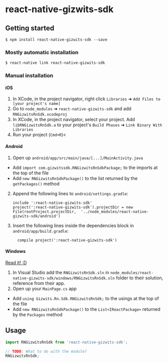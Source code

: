 
# react-native-gizwits-sdk

## Getting started

`$ npm install react-native-gizwits-sdk --save`

### Mostly automatic installation

`$ react-native link react-native-gizwits-sdk`

### Manual installation


#### iOS

1. In XCode, in the project navigator, right click `Libraries` ➜ `Add Files to [your project's name]`
2. Go to `node_modules` ➜ `react-native-gizwits-sdk` and add `RNGizwitsRnSdk.xcodeproj`
3. In XCode, in the project navigator, select your project. Add `libRNGizwitsRnSdk.a` to your project's `Build Phases` ➜ `Link Binary With Libraries`
4. Run your project (`Cmd+R`)<

#### Android

1. Open up `android/app/src/main/java/[...]/MainActivity.java`
  - Add `import com.gizwitssdk.RNGizwitsRnSdkPackage;` to the imports at the top of the file
  - Add `new RNGizwitsRnSdkPackage()` to the list returned by the `getPackages()` method
2. Append the following lines to `android/settings.gradle`:
  	```
  	include ':react-native-gizwits-sdk'
  	project(':react-native-gizwits-sdk').projectDir = new File(rootProject.projectDir, 	'../node_modules/react-native-gizwits-sdk/android')
  	```
3. Insert the following lines inside the dependencies block in `android/app/build.gradle`:
  	```
      compile project(':react-native-gizwits-sdk')
  	```

#### Windows
[Read it! :D](https://github.com/ReactWindows/react-native)

1. In Visual Studio add the `RNGizwitsRnSdk.sln` in `node_modules/react-native-gizwits-sdk/windows/RNGizwitsRnSdk.sln` folder to their solution, reference from their app.
2. Open up your `MainPage.cs` app
  - Add `using Gizwits.Rn.Sdk.RNGizwitsRnSdk;` to the usings at the top of the file
  - Add `new RNGizwitsRnSdkPackage()` to the `List<IReactPackage>` returned by the `Packages` method


## Usage
```javascript
import RNGizwitsRnSdk from 'react-native-gizwits-sdk';

// TODO: What to do with the module?
RNGizwitsRnSdk;
```
  